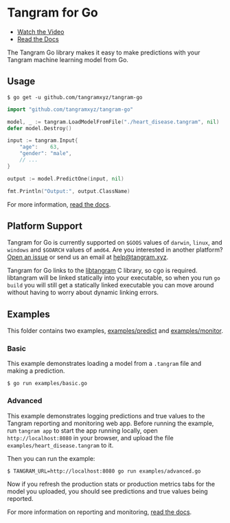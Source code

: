 # Tangram for Go

- [Watch the Video](https://www.tangram.xyz)
- [Read the Docs](https://www.tangram.xyz/docs)

The Tangram Go library makes it easy to make predictions with your Tangram machine learning model from Go.

## Usage

```
$ go get -u github.com/tangramxyz/tangram-go
```

```go
import "github.com/tangramxyz/tangram-go"

model, _ := tangram.LoadModelFromFile("./heart_disease.tangram", nil)
defer model.Destroy()

input := tangram.Input{
	"age":    63,
	"gender": "male",
	// ...
}

output := model.PredictOne(input, nil)

fmt.Println("Output:", output.ClassName)
```

For more information, [read the docs](https://www.tangram.xyz/docs).

## Platform Support

Tangram for Go is currently supported on `$GOOS` values of `darwin`, `linux`, and `windows` and `$GOARCH` values of `amd64`. Are you interested in another platform? [Open an issue](https://github.com/tangramxyz/tangram/issues/new) or send us an email at [help@tangram.xyz](mailto:help@tangram.xyz).

Tangram for Go links to the [libtangram](https://github.com/tangramxyz/libtangram) C library, so cgo is required. libtangram will be linked statically into your executable, so when you run `go build` you will still get a statically linked executable you can move around without having to worry about dynamic linking errors.

## Examples

This folder contains two examples, [examples/predict](examples/predict) and [examples/monitor](examples/monitor).

### Basic

This example demonstrates loading a model from a `.tangram` file and making a prediction.

```
$ go run examples/basic.go
```

### Advanced

This example demonstrates logging predictions and true values to the Tangram reporting and monitoring web app. Before running the example, run `tangram app` to start the app running locally, open `http://localhost:8080` in your browser, and upload the file `examples/heart_disease.tangram` to it.

Then you can run the example:

```
$ TANGRAM_URL=http://localhost:8080 go run examples/advanced.go
```

Now if you refresh the production stats or production metrics tabs for the model you uploaded, you should see predictions and true values being reported.

For more information on reporting and monitoring, [read the docs](https://www.tangram.xyz/docs).
